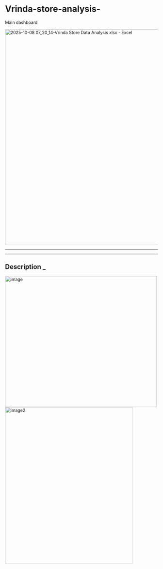 # Vrinda-store-analysis-

   Main dashboard


<img width="1455" height="710" alt="2025-10-08 07_20_14-Vrinda Store Data Analysis xlsx - Excel" src="https://github.com/user-attachments/assets/dc0017ac-383c-489f-bf6d-26aef4e5a9b5" />


---
--- 

## Description _ 

<p>
<img width="500" height="431" alt="image" src="https://github.com/user-attachments/assets/5cb409cd-4fed-4996-b6d7-d4106911ec12" />
<img width="420" height="516" alt="image2" src="https://github.com/user-attachments/assets/ce5058d9-b713-4969-b91e-4186a61afa89" />
   
</p>

